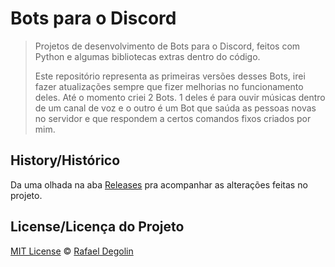 # Bots para o Discord

> Projetos de desenvolvimento de Bots para o Discord, feitos com Python e algumas bibliotecas extras dentro do código.
>
> Este repositório representa as primeiras versões desses Bots, irei fazer atualizações sempre que fizer melhorias no funcionamento deles.
> Até o momento criei 2 Bots. 1 deles é para ouvir músicas dentro de um canal de voz e o outro é um Bot que saúda as pessoas novas no servidor e que respondem a certos comandos fixos criados por mim.

## History/Histórico
Da uma olhada na aba [Releases](https://github.com/Rafadegolin/BotDiscord/releases) pra acompanhar as alterações feitas no projeto.

## License/Licença do Projeto
[MIT License](./LICENSE) © [Rafael Degolin](https://github.com/Rafadegolin)
